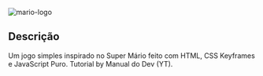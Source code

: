 ![mario-logo](https://user-images.githubusercontent.com/94557742/206913948-a7958051-79c2-472a-8567-b3ec1207dbe5.jpg)

## Descrição 

Um jogo simples inspirado no Super Mário feito com HTML, CSS Keyframes e JavaScript Puro. Tutorial by Manual do Dev (YT).
